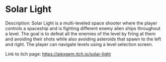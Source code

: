# Solar Light

Description: Solar Light is a multi-leveled space shooter where the player controls a spaceship and is fighting different enemy alien ships throughout a level. The goal is to defeat all the enemies of the level by firing at them and avoiding their shots while also avoiding asteroids that spawn to the left and right. The player can navigate levels using a level selection screen.

Link to itch page: https://alexgem.itch.io/solar-light


